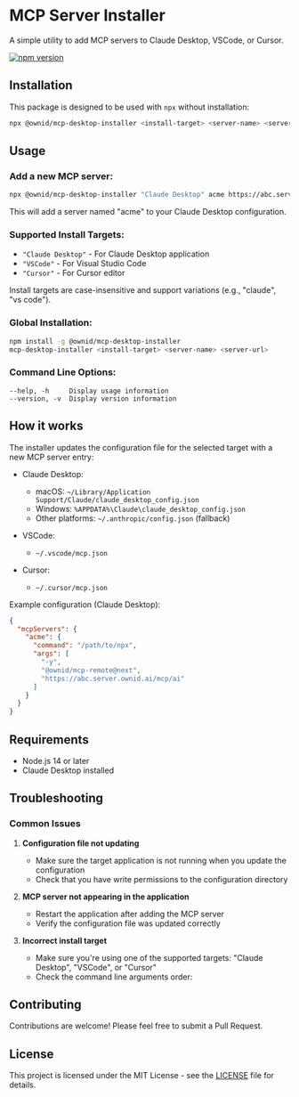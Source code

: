 # MCP Server Installer

A simple utility to add MCP servers to Claude Desktop, VSCode, or Cursor.

[![npm version](https://badge.fury.io/js/%40ownid%2Fmcp-desktop-installer.svg)](https://badge.fury.io/js/%40ownid%2Fmcp-desktop-installer)

## Installation

This package is designed to be used with `npx` without installation:

```bash
npx @ownid/mcp-desktop-installer <install-target> <server-name> <server-url>
```

## Usage

### Add a new MCP server:

```bash
npx @ownid/mcp-desktop-installer "Claude Desktop" acme https://abc.server.ownid.ai/mcp/ai
```

This will add a server named "acme" to your Claude Desktop configuration.

### Supported Install Targets:

- `"Claude Desktop"` - For Claude Desktop application
- `"VSCode"` - For Visual Studio Code
- `"Cursor"` - For Cursor editor

Install targets are case-insensitive and support variations (e.g., "claude", "vs code").

### Global Installation:

```bash
npm install -g @ownid/mcp-desktop-installer
mcp-desktop-installer <install-target> <server-name> <server-url>
```

### Command Line Options:

```
--help, -h     Display usage information
--version, -v  Display version information
```

## How it works

The installer updates the configuration file for the selected target with a new MCP server entry:

- Claude Desktop:
  - macOS: `~/Library/Application Support/Claude/claude_desktop_config.json`
  - Windows: `%APPDATA%\Claude\claude_desktop_config.json`
  - Other platforms: `~/.anthropic/config.json` (fallback)

- VSCode:
  - `~/.vscode/mcp.json`

- Cursor:
  - `~/.cursor/mcp.json`

Example configuration (Claude Desktop):

```json
{
  "mcpServers": {
    "acme": {
      "command": "/path/to/npx",
      "args": [
        "-y",
        "@ownid/mcp-remote@next",
        "https://abc.server.ownid.ai/mcp/ai"
      ]
    }
  }
}
```

## Requirements

- Node.js 14 or later
- Claude Desktop installed

## Troubleshooting

### Common Issues

1. **Configuration file not updating**
   - Make sure the target application is not running when you update the configuration
   - Check that you have write permissions to the configuration directory

2. **MCP server not appearing in the application**
   - Restart the application after adding the MCP server
   - Verify the configuration file was updated correctly

3. **Incorrect install target**
   - Make sure you're using one of the supported targets: "Claude Desktop", "VSCode", or "Cursor"
   - Check the command line arguments order: <install-target> <server-name> <server-url>

## Contributing

Contributions are welcome! Please feel free to submit a Pull Request.

## License

This project is licensed under the MIT License - see the [LICENSE](LICENSE) file for details.
